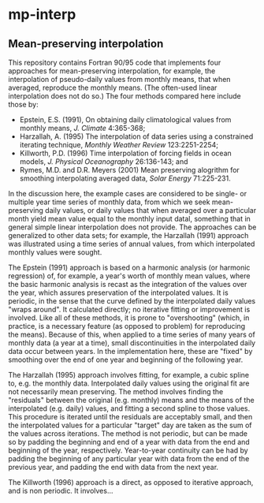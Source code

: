 # mp-interp #

## Mean-preserving interpolation ## 

This repository contains Fortran 90/95 code that implements four approaches for mean-preserving interpolation, for example, the interpolation of pseudo-daily values from monthly means, that when averaged, reproduce the monthly means.  (The often-used linear interpolation does not do so.)  The four methods compared here include those by:

- Epstein, E.S. (1991), On obtaining daily climatological values from monthly means, *J. Climate* 4:365-368;  
- Harzallah, A. (1995) The interpolation of data series using a constrained iterating technique, *Monthly Weather Review* 123:2251-2254;
- Killworth, P.D. (1996) Time interpolation of forcing fields in ocean models, *J. Physical Oceanography* 26:136-143; and
- Rymes, M.D. and D.R. Meyers (2001) Mean preserving alogrithm for smoothing interpolating averaged data, *Solar Energy* 71:225-231.

In the discussion here, the example cases are considered to be single- or multiple year time series of monthly data, from which we seek mean-preserving daily values, or daily values that when averaged over a particular month yield mean value equal to the monthly input datal, something that in general simple linear interpolation does not provide.  The approaches can be generalized to other data sets; for example, the Harzallah (1991) approach was illustrated using a time series of annual values, from which interpolated monthly values were sought.

The Epstein (1991) approach is based on a harmonic analysis (or harmonic regression) of, for example, a year's worth of monthly mean values, where the basic harmonic analysis is recast as the integration of the values over the year, which assures preservation of the interpolated values.  It is periodic, in the sense that the curve defined by the interpolated daily values "wraps around".  It calculated directly; no iterative fitting or improvement is involved.  Like all of these methods, it is prone to "overshooting" (which, in practice, is a necessary feature (as opposed to problem) for reproducing the means).  Because of this, when applied to a time series of many years of monthly data (a year at a time), small discontinuities in the interpolated daily data occur between years.  In the implementation here, these are "fixed" by smoothing over the end of one year and beginning of the following year.

The Harzallah (1995) approach involves fitting, for example, a cubic spline to, e.g. the monthly data.  Interpolated daily values using the original fit are not necessarily mean preserving.  The method involves finding the "residuals" between the original (e.g. monthly) means and the means of the interpolated (e.g. daily) values, and fitting a second spline to those values.  This procedure is iterated until the residuals are acceptably small, and then the interpolated values for a particular "target" day are taken as the sum of the values across iterations.  The method is not periodic, but can be made so by padding the beginning and end of a year  with data from the end and beginning of the year, respectively.  Year-to-year continuity can be had by padding the beginning of any particular year with data from the end of the previous year, and padding the end with data from the next year.

The Killworth (1996) approach is a direct, as opposed to iterative approach, and is non periodic.  It involves...

